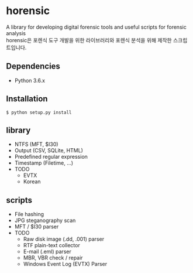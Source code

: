 # horensic
A library for developing digital forensic tools and useful scripts for forensic analysis  
horensic은 포렌식 도구 개발을 위한 라이브러리와 포렌식 분석을 위해 제작한 스크립트입니다.

## Dependencies

* Python 3.6.x

## Installation
    $ python setup.py install

## library
* NTFS (MFT, $I30)
* Output (CSV, SQLite, HTML)
* Predefined regular expression
* Timestamp (Filetime, ...)
* TODO
    * EVTX 
    * Korean

## scripts
* File hashing
* JPG steganography scan
* MFT / $I30 parser
* TODO
    * Raw disk image (.dd, .001) parser
    * RTF plain-text collector
    * E-mail (.eml) parser
    * MBR, VBR check / repair
    * Windows Event Log (EVTX) Parser
